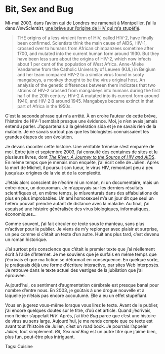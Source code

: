 # Bit, Sex and Bug

Mi-mai 2003, dans l’avion qui de Londres me ramenait à Montpellier, j’ai lu dans *NewScientist*, [une brève sur l’origine de HIV qui m’a stupéfié](http://www.newscientist.com/article/mg17823953.100-hiv-puzzle-cracked.html).

> THE origins of a less virulent form of HIV, called HIV-2, have finally been confirmed. Scientists think the main cause of AIDS, HIV-1, crossed over to humans from African chimpanzees sometime after 1700, and mutated into the current human form around 1930. But they have been less sure about the origins of HIV-2, which now infects about 1 per cent of the population of West Africa. Anne-Mieke Vandamme from the Catholic University of Leuven (KUL) in Belgium and her team compared HIV-2 to a similar virus found in sooty mangabeys, a monkey thought to be the virus original host. An analysis of the genetic differences between them indicates that two strains of HIV-2 crossed from mangabeys into humans during the first half of the 20th century. HIV-2 A mutated into its current form around 1940, and HIV-2 B around 1945. Mangabeys became extinct in that part of Africa in the 1950s.

C'est la seconde phrase qui m'a arrêté. À en croire l’auteur de cette brève, l’histoire de HIV-1 semblait presque une évidence. Moi, je n’en avais jamais entendu parler. J’appartenais à la génération sida et je ne savais rien de la maladie. Je ne savais surtout pas que les biologistes connaissaient les grandes étapes de son évolution.

Je devais raconter cette histoire. Une véritable frénésie s’est emparée de moi. Entre juin et septembre 2003, j’ai consulté des centaines de sites et lu plusieurs livres, dont [*The River: A Journey to the Source of HIV and AIDS*](http://www.ofspirit.com/tw-theriver.htm). En même temps que je menais mon enquête, j’ai écrit celle de Julien. Après la mort de Michel, il poursuit son tueur, le virus HIV, remontant peu à peu jusqu’aux origines de la vie et de la complexité.

J’étais alors conscient de n’écrire ni un roman, ni un documentaire, mais un entre-deux, un docuroman. Je m’appuyais sur les derniers résultats scientifiques et, en même temps, je m’aventurais dans des affabulations de plus en plus improbables. Un ami homosexuel m’a un jour dit que seul un hétéro pouvait prendre autant de distance avec la maladie. Au final, j’ai esquissé une histoire généralisée des virus biologiques, informatiques, économiques…

Comme souvent, j’ai fait circuler ce texte sous le manteau, sans plus m’activer pour le publier. Je viens de m’y replonger avec plaisir et surprise, un peu comme si c’était un texte d’un autre. Huit ans plus tard, c’est devenu un roman historique.

J’ai surtout pris conscience que c’était le premier texte que j’ai réellement écrit à l’aide d’Internet. Je me souviens que je surfais en même temps que j’écrivais et que ma fiction se déformait en conséquence. En quelque sorte, je pratiquais déjà une forme d’écriture interactive, par sites Web interposés. Je retrouve dans le texte actuel des vestiges de la jubilation que j’ai éprouvée.

Aujourd’hui, ce sentiment d’augmentation cérébrale est presque banal pour nombre d’entre nous. En 2003, je goûtais à une drogue nouvelle et à laquelle je n’étais pas encore accoutumé. Elle a eu un effet stupéfiant.

Vous en jugerez vous-même lorsque vous lirez le texte. Avant de le publier, j’ai encore quelques doutes sur le titre, d’où cet article. Quand j’écrivais, mon fichier s’appelait *HIV*. Après, j’ai titré *Bug* parce que c’est une histoire de virus au sens large. Aujourd’hui, je me rends compte que ce texte est avant tout l’histoire de Julien, c’est un road book. Je pourrais l’appeler *Julien*, tout simplement. *Bit, Sex and Bug* est un autre titre que j'aime bien, plus fun, peut-être plus intriguant.

Tags: Cuisine